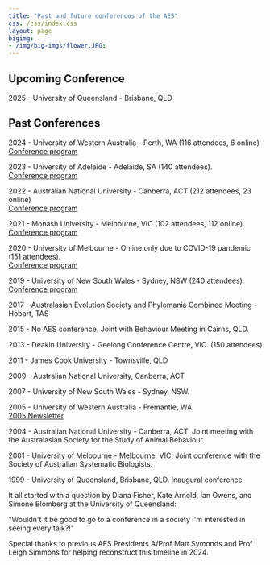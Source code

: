 ```yaml
---
title: "Past and future conferences of the AES"
css: /css/index.css
layout: page
bigimg:
- /img/big-imgs/flower.JPG: 
---
```


## Upcoming Conference

2025 - University of Queensland - Brisbane, QLD

## Past Conferences

2024 - University of Western Australia - Perth, WA (116 attendees, 6 online)  
[Conference program](./docs/2024/2024_AESFullProgram.pdf)  

2023 - University of Adelaide - Adelaide, SA (140 attendees).  
[Conference program](./docs/2023/2023_FullAESConference.pdf)  

2022 - Australian National University - Canberra, ACT (212 attendees, 23 online)  
[Conference program](./docs/2022/2022_FullConferenceBooklet.pdf)  

2021 - Monash University - Melbourne, VIC (102 attendees, 112 online).  
[Conference program](./docs/2021/2021_ScheduleAES.pdf)  

2020 - University of Melbourne - Online only due to COVID-19 pandemic (151 attendees).  
[Conference program](./docs/2020/2020_AES_timetable_Dec.pdf)  

2019 - University of New South Wales - Sydney, NSW (240 attendees).  
[Conference program](./docs/2005/2019_AESProgramFinal.pdf)  

2017 - Australasian Evolution Society and Phylomania Combined Meeting - Hobart, TAS  

2015 - No AES conference. Joint with Behaviour Meeting in Cairns, QLD.  

2013 - Deakin University - Geelong Conference Centre, VIC. (150 attendees)  
 
2011 - James Cook University - Townsville, QLD  

2009 - Australian National University, Canberra, ACT  

2007 - University of New South Wales - Sydney, NSW. 
<!-- Joint with the Evolution Meeting in Christchurch, Aotearoa (New Zealand)   -->
<!-- The Evolution annual meeting is hosted by three USA societies including the Society for the Study of Evolution, the American Society of Naturalists and the Society of Systematic Biologist.   -->

2005 - University of Western Australia - Fremantle, WA.  
[2005 Newsletter](./docs/2005/2005_Evolutionau_Newsletter.pdf)  

2004 - Australian National University - Canberra, ACT. Joint meeting with the Australasian Society for the Study of Animal Behaviour.  

2001 - University of Melbourne - Melbourne, VIC. Joint conference with the Society of Australian Systematic Biologists.  

1999 - University of Queensland, Brisbane, QLD. Inaugural conference  
 
It all started with a question by Diana Fisher, Kate Arnold, Ian Owens, and Simone Blomberg at the University of Queensland:  

"Wouldn't it be good to go to a conference in a society I'm interested in seeing every talk?!"  


Special thanks to previous AES Presidents A/Prof Matt Symonds and Prof Leigh Simmons for helping reconstruct this timeline in 2024.